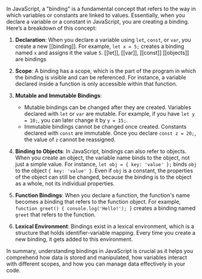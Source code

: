 In JavaScript, a "binding" is a fundamental concept that refers to the way in which variables or constants are linked to values. Essentially, when you declare a variable or a constant in JavaScript, you are creating a binding. Here’s a breakdown of this concept:

1. **Declaration**: When you declare a variable using `let`, `const`, or `var`, you create a new [[binding]]. For example, `let x = 5;` creates a binding named `x` and assigns it the value `5`. [[let]], [[var]], [[const]] [[objects]] are bindings

2. **Scope**: A binding has a scope, which is the part of the program in which the binding is visible and can be referenced. For instance, a variable declared inside a function is only accessible within that function.

3. **Mutable and Immutable Bindings**: 
   - Mutable bindings can be changed after they are created. Variables declared with `let` or `var` are mutable. For example, if you have `let y = 10;`, you can later change it by `y = 15;`.
   - Immutable bindings cannot be changed once created. Constants declared with `const` are immutable. Once you declare `const z = 20;`, the value of `z` cannot be reassigned.

4. **Binding to Objects**: In JavaScript, bindings can also refer to objects. When you create an object, the variable name binds to the object, not just a simple value. For instance, `let obj = { key: 'value' };` binds `obj` to the object `{ key: 'value' }`. Even if `obj` is a constant, the properties of the object can still be changed, because the binding is to the object as a whole, not its individual properties.

5. **Function Bindings**: When you declare a function, the function's name becomes a binding that refers to the function object. For example, `function greet() { console.log('Hello!'); }` creates a binding named `greet` that refers to the function.

6. **Lexical Environment**: Bindings exist in a lexical environment, which is a structure that holds identifier-variable mapping. Every time you create a new binding, it gets added to this environment.

In summary, understanding bindings in JavaScript is crucial as it helps you comprehend how data is stored and manipulated, how variables interact with different scopes, and how you can manage data effectively in your code.